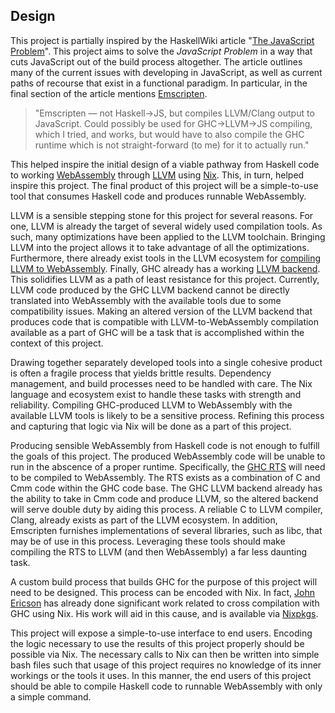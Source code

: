 ## Design
This project is partially inspired by the HaskellWiki article "[The JavaScript Problem](https://wiki.haskell.org/The_JavaScript_Problem)". This project aims to solve the _JavaScript Problem_ in a way that cuts JavaScript out of the build process altogether. The article outlines many of the current issues with developing in JavaScript, as well as current paths of recourse that exist in a functional paradigm. In particular, in the final section of the article mentions [Emscripten](https://github.com/kripken/emscripten).

>"Emscripten — not Haskell→JS, but compiles LLVM/Clang output to JavaScript. Could possibly be used for GHC→LLVM→JS compiling, which I tried, and works, but would have to also compile the GHC runtime which is not straight-forward (to me) for it to actually run."  

This helped inspire the initial design of a viable pathway from Haskell code to working [WebAssembly](http://webassembly.org/) through [LLVM](http://llvm.org/) using [Nix](https://nixos.org/nix/). This, in turn, helped inspire this project. The final product of this project will be a simple-to-use tool that consumes Haskell code and produces runnable WebAssembly.  

LLVM is a sensible stepping stone for this project for several reasons. For one, LLVM is already the target of several widely used compilation tools. As such, many optimizations have been applied to the LLVM toolchain. Bringing LLVM into the project allows it to take advantage of all the optimizations. Furthermore, there already exist tools in the LLVM ecosystem for [compiling LLVM to WebAssembly](https://reviews.llvm.org/rL246814). Finally, GHC already has a working [LLVM backend](https://ghc.haskell.org/trac/ghc/wiki/Commentary/Compiler/Backends/LLVM/Design). This solidifies LLVM as a path of least resistance for this project. Currently, LLVM code produced by the GHC LLVM backend cannot be directly translated into WebAssembly with the available tools due to some compatibility issues. Making an altered version of the LLVM backend that produces code that is compatible with LLVM-to-WebAssembly compilation available as a part of GHC will be a task that is accomplished within the context of this project.  

Drawing together separately developed tools into a single cohesive product is often a fragile process that yields brittle results. Dependency management, and build processes need to be handled with care. The Nix language and ecosystem exist to handle these tasks with strength and reliability. Compiling GHC-produced LLVM to WebAssembly with the available LLVM tools is likely to be a sensitive process. Refining this process and capturing that logic via Nix will be done as a part of this project.  

Producing sensible WebAssembly from Haskell code is not enough to fulfill the goals of this project. The produced WebAssembly code will be unable to run in the abscence of a proper runtime. Specifically, the [GHC RTS](https://ghc.haskell.org/trac/ghc/wiki/Commentary/Rts) will need to be compiled to WebAssembly. The RTS exists as a combination of C and Cmm code within the GHC code base. The GHC LLVM backend already has the ability to take in Cmm code and produce LLVM, so the altered backend will serve double duty by aiding this process. A reliable C to LLVM compiler, Clang, already exists as part of the LLVM ecosystem. In addition, Emscripten furnishes implementations of several libraries, such as libc, that may be of use in this process. Leveraging these tools should make compiling the RTS to LLVM (and then WebAssembly) a far less daunting task.  

A custom build process that builds GHC for the purpose of this project will need to be designed. This process can be encoded with Nix. In fact, [John Ericson](https://github.com/Ericson2314) has already done significant work related to cross compilation with GHC using Nix. His work will aid in this cause, and is available via [Nixpkgs](http://nixos.org/nixpkgs/).

This project will expose a simple-to-use interface to end users. Encoding the logic necessary to use the results of this project properly should be possible via Nix. The necessary calls to Nix can then be written into simple bash files such that usage of this project requires no knowledge of its inner workings or the tools it uses. In this manner, the end users of this project should be able to compile Haskell code to runnable WebAssembly with only a simple command.
